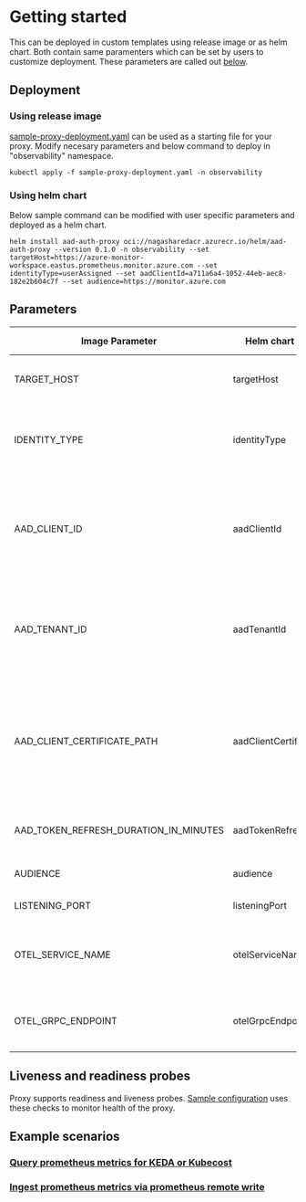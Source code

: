 # Getting started

This can be deployed in custom templates using release image or as helm chart. Both contain same paramenters which can be set by users to customize deployment. These parameters are called out [below](#parameters).

## Deployment
### Using release image

[sample-proxy-deployment.yaml](../samples/sample-proxy-deployment.yaml) can be used as a starting file for your proxy. Modify necesary parameters and below command to deploy in "observability" namespace.

`kubectl apply -f sample-proxy-deployment.yaml -n observability`

### Using helm chart

Below sample command can be modified with user specific parameters and deployed as a helm chart.

`helm install aad-auth-proxy oci://nagasharedacr.azurecr.io/helm/aad-auth-proxy --version 0.1.0 -n observability --set targetHost=https://azure-monitor-workspace.eastus.prometheus.monitor.azure.com --set identityType=userAssigned --set aadClientId=a711a6a4-1052-44eb-aec8-182e2b604c7f --set audience=https://monitor.azure.com` 


## Parameters

| Image Parameter | Helm chart Parameter name | Description | Supported values | Mandatory |
| --------- | --------- | --------------- | --------- | --------- |
|  TARGET_HOST | targetHost | this is the target host where you want to forward the request to. | | Yes |
|  IDENTITY_TYPE | identityType | this is the identity type which will be used to authenticate requests. This proxy supports 3 types of identities. | systemassigned, userassigned, aadapplication | Yes |
| AAD_CLIENT_ID | aadClientId | this is the client_id of the identity used. This is needed for userassigned and aadapplication identity types. Check [Fetch parameters for identities](IDENTITY.md#fetch-parameters-for-identities) on how to fetch client_id | | Yes for userassigned and aadapplication |
| AAD_TENANT_ID | aadTenantId | this is the tenant_id of the identity used. This is needed for aadapplication identity types. Check [Fetch parameters for identities](IDENTITY.md#fetch-parameters-for-identities) on how to fetch tenant_id | | Yes for aadapplication |
| AAD_CLIENT_CERTIFICATE_PATH | aadClientCertificatePath | this is the path where proxy can find the certificate for aadapplication. This path should be accessible by proxy and should be a pfx certificate. Check [CSI driver](IDENTITY.md#set-up-csi-driver-for-certificate-management) for managing certificates. | | Yes for aadapplication |
| AAD_TOKEN_REFRESH_DURATION_IN_MINUTES | aadTokenRefreshIntervalInMinutes | token will be refreshed based on this duration. Default value is 1 hour. | | No |
| AUDIENCE | audience | this will be the audience for the token | | No |
| LISTENING_PORT | listeningPort | proxy will be listening on this port | | Yes |
| OTEL_SERVICE_NAME | otelServiceName | this will be set as the service name for OTEL traces and metrics. Default value is aad_auth_proxy | | No |
| OTEL_GRPC_ENDPOINT | otelGrpcEndpoint | proxy will push OTEL telemetry to this endpoint. Default values is http://localhost:4317 | | No |

## Liveness and readiness probes
Proxy supports readiness and liveness probes. [Sample configuration](../samples/sample-proxy-deployment.yaml) uses these checks to monitor health of the proxy.

## Example scenarios
### [Query prometheus metrics for KEDA or Kubecost](EXAMPLE_SCENARIOS.md#query-prometheus-metrics-for-kubecost)
### [Ingest prometheus metrics via prometheus remote write](EXAMPLE_SCENARIOS.md#ingest-prometheus-metrics-via-remote-write)
